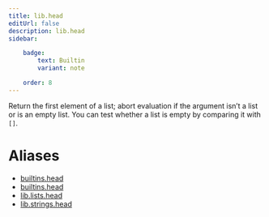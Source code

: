 ```yaml
---
title: lib.head
editUrl: false
description: lib.head
sidebar:

    badge:
        text: Builtin
        variant: note

    order: 8
---
```


Return the first element of a list; abort evaluation if the argument
isn’t a list or is an empty list. You can test whether a list is
empty by comparing it with `[]`.


# Aliases

- [builtins.head](/nix-doc-comments/reference/builtins/builtins-head)
- [builtins.head](/nix-doc-comments/reference/builtins/builtins-head)
- [lib.lists.head](/nix-doc-comments/reference/lib/lists/lib-lists-head)
- [lib.strings.head](/nix-doc-comments/reference/lib/strings/lib-strings-head)


